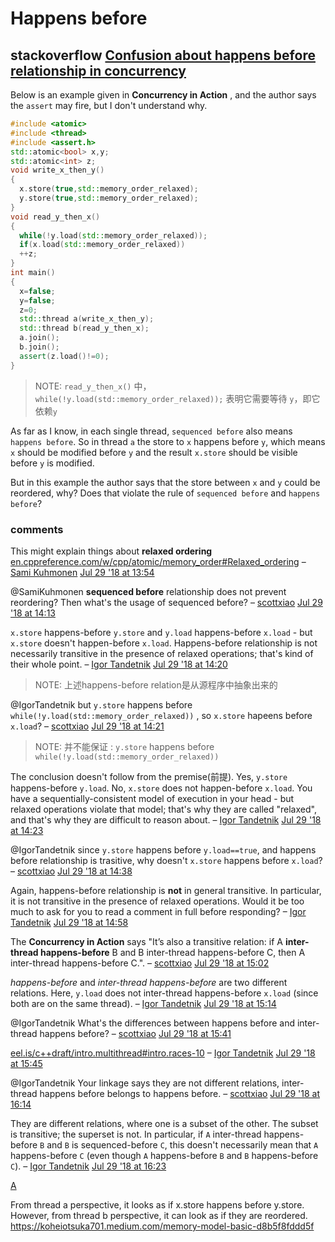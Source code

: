 # Happens before 

## stackoverflow [Confusion about happens before relationship in concurrency](https://stackoverflow.com/questions/51580966/confusion-about-happens-before-relationship-in-concurrency)

Below is an example given in **Concurrency in Action** , and the author says the `assert` may fire, but I don't understand why.

```cpp
#include <atomic>
#include <thread>
#include <assert.h>
std::atomic<bool> x,y;
std::atomic<int> z;
void write_x_then_y()
{
  x.store(true,std::memory_order_relaxed);
  y.store(true,std::memory_order_relaxed);
}
void read_y_then_x()
{
  while(!y.load(std::memory_order_relaxed));
  if(x.load(std::memory_order_relaxed))
  ++z;
}
int main()
{
  x=false;
  y=false;
  z=0;
  std::thread a(write_x_then_y);
  std::thread b(read_y_then_x);
  a.join();
  b.join();
  assert(z.load()!=0);
}
```

> NOTE:  `read_y_then_x()` 中，`while(!y.load(std::memory_order_relaxed));` 表明它需要等待 `y`，即它依赖`y`

As far as I know, in each single thread, `sequenced before` also means `happens before`. So in thread `a` the store to `x` happens before `y`, which means `x` should be modified before `y` and the result `x.store` should be visible before `y` is modified.

But in this example the author says that the store between `x` and `y` could be reordered, why? Does that violate the rule of `sequenced before` and `happens before`?

### comments

This might explain things about **relaxed ordering** [en.cppreference.com/w/cpp/atomic/memory_order#Relaxed_ordering](https://en.cppreference.com/w/cpp/atomic/memory_order#Relaxed_ordering) – [Sami Kuhmonen](https://stackoverflow.com/users/1806780/sami-kuhmonen) [Jul 29 '18 at 13:54](https://stackoverflow.com/questions/51580966/confusion-about-happens-before-relationship-in-concurrency#comment90127305_51580966)

@SamiKuhmonen **sequenced before** relationship does not prevent reordering? Then what's the usage of sequenced before? – [scottxiao](https://stackoverflow.com/users/9133378/scottxiao) [Jul 29 '18 at 14:13](https://stackoverflow.com/questions/51580966/confusion-about-happens-before-relationship-in-concurrency#comment90127596_51580966)

`x.store` happens-before `y.store` and `y.load` happens-before `x.load` - but `x.store` doesn't happen-before `x.load`. Happens-before relationship is not necessarily transitive in the presence of relaxed operations; that's kind of their whole point. – [Igor Tandetnik](https://stackoverflow.com/users/1670129/igor-tandetnik) [Jul 29 '18 at 14:20](https://stackoverflow.com/questions/51580966/confusion-about-happens-before-relationship-in-concurrency#comment90127697_51580966)

> NOTE: 上述happens-before relation是从源程序中抽象出来的

@IgorTandetnik but `y.store` happens before `while(!y.load(std::memory_order_relaxed))` , so `x.store` hapeens before `x.load`? – [scottxiao](https://stackoverflow.com/users/9133378/scottxiao) [Jul 29 '18 at 14:21](https://stackoverflow.com/questions/51580966/confusion-about-happens-before-relationship-in-concurrency#comment90127709_51580966)

> NOTE: 并不能保证 : `y.store` happens before `while(!y.load(std::memory_order_relaxed))` 

The conclusion doesn't follow from the premise(前提). Yes, `y.store` happens-before `y.load`. No, `x.store` does not happen-before `x.load`. You have a sequentially-consistent model of execution in your head - but relaxed operations violate that model; that's why they are called "relaxed", and that's why they are difficult to reason about. – [Igor Tandetnik](https://stackoverflow.com/users/1670129/igor-tandetnik) [Jul 29 '18 at 14:23](https://stackoverflow.com/questions/51580966/confusion-about-happens-before-relationship-in-concurrency#comment90127735_51580966) 

@IgorTandetnik since `y.store` happens before `y.load==true`, and happens before relationship is trasitive, why doesn't `x.store` happens before `x.load`? – [scottxiao](https://stackoverflow.com/users/9133378/scottxiao) [Jul 29 '18 at 14:38](https://stackoverflow.com/questions/51580966/confusion-about-happens-before-relationship-in-concurrency#comment90127998_51580966)

Again, happens-before relationship is **not** in general transitive. In particular, it is not transitive in the presence of relaxed operations. Would it be too much to ask for you to read a comment in full before responding? – [Igor Tandetnik](https://stackoverflow.com/users/1670129/igor-tandetnik) [Jul 29 '18 at 14:58](https://stackoverflow.com/questions/51580966/confusion-about-happens-before-relationship-in-concurrency#comment90128326_51580966) 

The **Concurrency in Action** says "It’s also a transitive relation: if A **inter-thread happens-before** B and B inter-thread happens-before C, then A inter-thread happens-before C.". – [scottxiao](https://stackoverflow.com/users/9133378/scottxiao) [Jul 29 '18 at 15:02](https://stackoverflow.com/questions/51580966/confusion-about-happens-before-relationship-in-concurrency#comment90128383_51580966) 

*happens-before* and *inter-thread happens-before* are two different relations. Here, `y.load` does not inter-thread happens-before `x.load` (since both are on the same thread). – [Igor Tandetnik](https://stackoverflow.com/users/1670129/igor-tandetnik) [Jul 29 '18 at 15:14](https://stackoverflow.com/questions/51580966/confusion-about-happens-before-relationship-in-concurrency#comment90128578_51580966) 

@IgorTandetnik What's the differences between happens before and inter-thread happens before? – [scottxiao](https://stackoverflow.com/users/9133378/scottxiao) [Jul 29 '18 at 15:41](https://stackoverflow.com/questions/51580966/confusion-about-happens-before-relationship-in-concurrency#comment90129053_51580966)

[eel.is/c++draft/intro.multithread#intro.races-10](http://eel.is/c++draft/intro.multithread#intro.races-10) – [Igor Tandetnik](https://stackoverflow.com/users/1670129/igor-tandetnik) [Jul 29 '18 at 15:45](https://stackoverflow.com/questions/51580966/confusion-about-happens-before-relationship-in-concurrency#comment90129122_51580966)

@IgorTandetnik Your linkage says they are not different relations, inter-thread happens before belongs to happens before. – [scottxiao](https://stackoverflow.com/users/9133378/scottxiao) [Jul 29 '18 at 16:14](https://stackoverflow.com/questions/51580966/confusion-about-happens-before-relationship-in-concurrency#comment90129628_51580966)

They are different relations, where one is a subset of the other. The subset is transitive; the superset is not. In particular, if `A` inter-thread happens-before `B` and `B` is sequenced-before `C`, this doesn't necessarily mean that `A` happens-before `C` (even though `A` happens-before `B` and `B` happens-before `C`). – [Igor Tandetnik](https://stackoverflow.com/users/1670129/igor-tandetnik) [Jul 29 '18 at 16:23](https://stackoverflow.com/questions/51580966/confusion-about-happens-before-relationship-in-concurrency#comment90129770_51580966)

[A](https://stackoverflow.com/a/65337588)

From thread a perspective, it looks as if x.store happens before y.store. However, from thread b perspective, it can look as if they are reordered. https://koheiotsuka701.medium.com/memory-model-basic-d8b5f8fddd5f